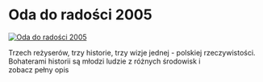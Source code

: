 Oda do radości 2005 
=============
[![Oda do radości 2005 ](http://vidos.pl/images/player.gif)](http://vidos.pl/oda-do-radosci-2005)

 Trzech reżyserów, trzy historie, trzy wizje jednej - polskiej rzeczywistości. Bohaterami historii są młodzi ludzie z różnych środowisk i zobacz pełny opis
